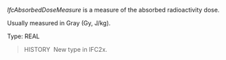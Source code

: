 ﻿_IfcAbsorbedDoseMeasure_ is a measure of the absorbed radioactivity dose.

Usually measured in Gray (Gy, J/kg).

Type: REAL

> HISTORY&nbsp; New type in IFC2x.
